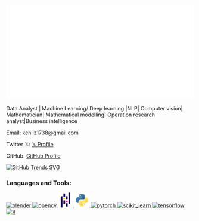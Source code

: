 ![ ](./ken.svg)
<html>
<body>
    <div class="container mt-5">
        <div class="row">
            <div class="col-md-4">
                <div class="profile-card">
                    <p>Data Analyst | Machine Learning/ Deep learning |NLP| Computer vision| Mathematician| Mathematical modelling| Operation research analyst|Business intelligence</p>
                    <p>Email: kenliz1738@gmail.com</p>
                    <p>Twitter 𝕏: <a href="https://x.com/kenliz1738?s=09">𝕏 Profile</a></p>
                    <p>GitHub: <a href="https://github.com/wambugu71">GitHub Profile</a></p>
                </div>
            </div>
        </div>
    </div>
</body>
</html>

[![GitHub Trends SVG](https://api.githubtrends.io/user/svg/wambugu71/langs?time_range=one_year&use_percent=True&include_private=True&loc_metric=changed&theme=classic)](https://githubtrends.io)
  <h3 align="left">Languages and Tools:</h3>
<p align="left"> <a href="https://www.blender.org/" target="_blank" rel="noreferrer"> <img src="https://download.blender.org/branding/community/blender_community_badge_white.svg" alt="blender" width="40" height="40"/> </a> <a href="https://opencv.org/" target="_blank" rel="noreferrer"> <img src="https://www.vectorlogo.zone/logos/opencv/opencv-icon.svg" alt="opencv" width="40" height="40"/> </a> <a href="https://pandas.pydata.org/" target="_blank" rel="noreferrer"> <img src="https://raw.githubusercontent.com/devicons/devicon/2ae2a900d2f041da66e950e4d48052658d850630/icons/pandas/pandas-original.svg" alt="pandas" width="40" height="40"/> </a> <a href="https://www.python.org" target="_blank" rel="noreferrer"> <img src="https://raw.githubusercontent.com/devicons/devicon/master/icons/python/python-original.svg" alt="python" width="40" height="40"/> </a> <a href="https://pytorch.org/" target="_blank" rel="noreferrer"> <img src="https://www.vectorlogo.zone/logos/pytorch/pytorch-icon.svg" alt="pytorch" width="40" height="40"/> </a> <a href="https://scikit-learn.org/" target="_blank" rel="noreferrer"> <img src="https://upload.wikimedia.org/wikipedia/commons/0/05/Scikit_learn_logo_small.svg" alt="scikit_learn" width="40" height="40"/> </a> <a href="https://www.tensorflow.org" target="_blank" rel="noreferrer"> <img src="https://www.vectorlogo.zone/logos/tensorflow/tensorflow-icon.svg" alt="tensorflow" width="40" height="40"/> 
<img 
  src ="https://www.flaticon.com/free-icon/r_2103665"
  alt="R"
  width="40" height="40" />
</a> </p>

